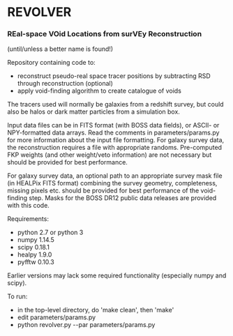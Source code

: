 # REVOLVER

### REal-space VOid Locations from surVEy Reconstruction
(until/unless a better name is found!)

Repository containing code to:

   - reconstruct pseudo-real space tracer positions by subtracting RSD through reconstruction (optional)
   - apply void-finding algorithm to create catalogue of voids
   
The tracers used will normally be galaxies from a redshift survey, but could also be halos or dark matter 
particles from a simulation box.

Input data files can be in FITS format (with BOSS data fields), or ASCII- or NPY-formatted data arrays.
Read the comments in parameters/params.py for more information about the input file formatting. For galaxy
survey data, the reconstruction requires a file with appropriate randoms. Pre-computed FKP weights (and 
other weight/veto information) are not necessary but should be provided for best performance. 

For galaxy survey data, an optional path to an appropriate survey mask file (in HEALPix FITS format) combining 
the survey geometry, completeness, missing pixels etc. should be provided for best performance of the 
void-finding step. Masks for the BOSS DR12 public data releases are provided with this code.

Requirements:
   - python 2.7 or python 3
   - numpy 1.14.5
   - scipy 0.18.1
   - healpy 1.9.0
   - pyfftw 0.10.3

Earlier versions may lack some required functionality (especially numpy and scipy). 
   
To run:
   - in the top-level directory, do 'make clean', then 'make'
   - edit parameters/params.py
   - python revolver.py --par parameters/params.py